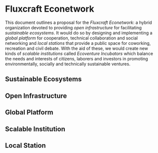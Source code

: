 
# Fluxcraft Econetwork

This document outlines a proposal for the *Fluxcraft Econetwork*: a hybrid organization devoted to providing *open infrastructure* for facilitating *sustainable ecosystems*. It would do so by designing and implementing a *global platform* for cooperation, technical collaboration and social networking and *local stations* that provide a public space for coworking, recreation and civil debate. With the aid of these, we would create new kinds of *scalable institutions* called *Ecoventure Incubators* which balance the needs and interests of citizens, laborers and investors in promoting environmentally, socially and technically sustainable ventures. 

## Sustainable Ecosystems ##

## Open Infrastructure ##

## Global Platform ##

## Scalable Institution ##

## Local Station ##